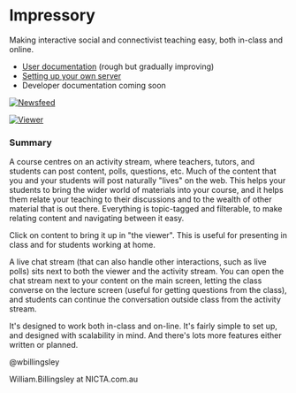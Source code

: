 Impressory
==========

Making interactive social and connectivist teaching easy, both in-class and online. 

* [User documentation](http://impressory-for-users.readthedocs.org) (rough but gradually improving)
* [Setting up your own server](http://impressory-for-users.readthedocs.org/en/latest/setup/index.html)
* Developer documentation coming soon

[![Newsfeed](http://farm8.staticflickr.com/7291/11680625563_25c6e3c8a3_c.jpg)](http://www.flickr.com/photos/13074671@N00/11680625563)

[![Viewer](http://farm4.staticflickr.com/3726/11680379025_d00b86a826_c.jpg)](http://www.flickr.com/photos/13074671@N00/11680379025)


### Summary

A course centres on an activity stream, where teachers, tutors, and students can post content, polls, questions, etc. Much of the content that you and your students will post naturally "lives" on the web. This helps your students to bring the wider world of materials into your course, and it helps them relate your teaching to their discussions and to the wealth of other material that is out there. Everything is topic-tagged and filterable, to make relating content and navigating between it easy.

Click on content to bring it up in "the viewer". This is useful for presenting in class and for students working at home.  

A live chat stream (that can also handle other interactions, such as live polls) sits next to both the viewer and the activity stream.  You can open the chat stream next to your content on the main screen, letting the class converse on the lecture screen (useful for getting questions from the class), and students can continue the conversation outside class from the activity stream.

It's designed to work both in-class and on-line. It's fairly simple to set up, and designed with scalability in mind. And there's lots more features either written or planned.



@wbillingsley

William.Billingsley at NICTA.com.au
